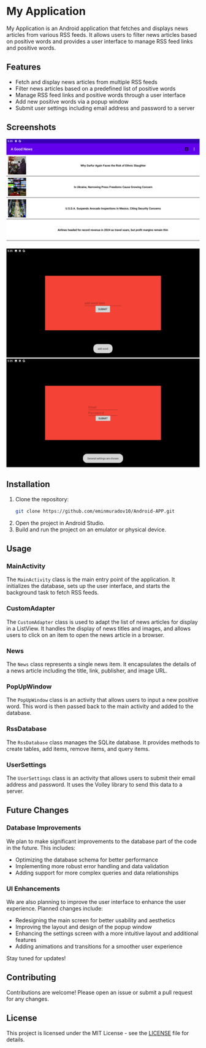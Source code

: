 # My Application

My Application is an Android application that fetches and displays news articles from various RSS feeds. It allows users to filter news articles based on positive words and provides a user interface to manage RSS feed links and positive words.

## Features

- Fetch and display news articles from multiple RSS feeds
- Filter news articles based on a predefined list of positive words
- Manage RSS feed links and positive words through a user interface
- Add new positive words via a popup window
- Submit user settings including email address and password to a server

## Screenshots

![Main Screen](screenshots/main_screen.png)
![Popup Window](screenshots/popup_window.png)
![User Settings](screenshots/user_settings.png)

## Installation

1. Clone the repository:
    ```sh
    git clone https://github.com/eminmuradov10/Android-APP.git
    ```
2. Open the project in Android Studio.
3. Build and run the project on an emulator or physical device.

## Usage

### MainActivity

The `MainActivity` class is the main entry point of the application. It initializes the database, sets up the user interface, and starts the background task to fetch RSS feeds.

### CustomAdapter

The `CustomAdapter` class is used to adapt the list of news articles for display in a ListView. It handles the display of news titles and images, and allows users to click on an item to open the news article in a browser.

### News

The `News` class represents a single news item. It encapsulates the details of a news article including the title, link, publisher, and image URL.

### PopUpWindow

The `PopUpWindow` class is an activity that allows users to input a new positive word. This word is then passed back to the main activity and added to the database.

### RssDatabase

The `RssDatabase` class manages the SQLite database. It provides methods to create tables, add items, remove items, and query items.

### UserSettings

The `UserSettings` class is an activity that allows users to submit their email address and password. It uses the Volley library to send this data to a server.

## Future Changes

### Database Improvements

We plan to make significant improvements to the database part of the code in the future. This includes:

- Optimizing the database schema for better performance
- Implementing more robust error handling and data validation
- Adding support for more complex queries and data relationships

### UI Enhancements

We are also planning to improve the user interface to enhance the user experience. Planned changes include:

- Redesigning the main screen for better usability and aesthetics
- Improving the layout and design of the popup window
- Enhancing the settings screen with a more intuitive layout and additional features
- Adding animations and transitions for a smoother user experience

Stay tuned for updates!

## Contributing

Contributions are welcome! Please open an issue or submit a pull request for any changes.

## License

This project is licensed under the MIT License - see the [LICENSE](LICENSE) file for details.
